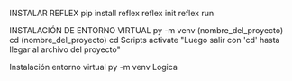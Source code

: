 INSTALAR REFLEX
pip install reflex
reflex init
reflex run

INSTALACIÓN DE ENTORNO VIRTUAL
py -m venv (nombre_del_proyecto)
cd (nombre_del_proyecto)
cd Scripts
activate
"Luego salir con 'cd' hasta llegar al archivo del proyecto"


Instalación entorno virtual
py -m venv Logica



